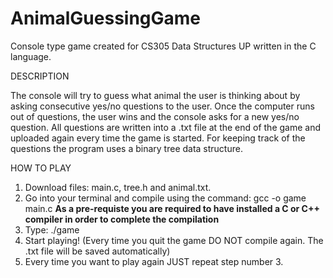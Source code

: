 # AnimalGuessingGame
Console type game created for CS305 Data Structures UP written in the C language.

DESCRIPTION

The console will try to guess what animal the user is thinking about by asking consecutive yes/no questions to the user.
Once the computer runs out of questions, the user wins and the console asks for a new yes/no question. 
All questions are written into a .txt file at the end of the game and uploaded again every time the game is started. 
For keeping track of the questions the program uses a binary tree data structure. 

HOW TO PLAY

  1. Download files: main.c, tree.h and animal.txt.
  2. Go into your terminal and compile using the command: gcc -o game main.c 
  **As a pre-requiste you are required to have installed a C or C++ compiler in order to complete the compilation**
  3. Type: ./game
  4. Start playing! (Every time you quit the game DO NOT compile again. The .txt file will be saved automatically)
  5. Every time you want to play again JUST repeat step number 3.
  
  
  

